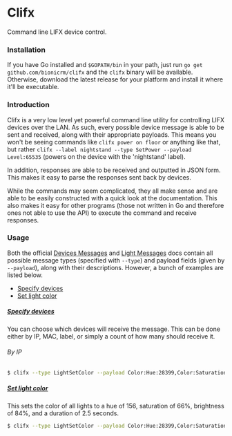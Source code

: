 # Clifx

Command line LIFX device control.

### Installation

If you have Go installed and `$GOPATH/bin` in your path, just run
`go get github.com/bionicrm/clifx` and the `clifx` binary will be available.
Otherwise, download the latest release for your platform and install it where
it'll be executable.

### Introduction

Clifx is a very low level yet powerful command line utility for controlling LIFX
devices over the LAN. As such, every possible device message is able to be sent
and received, along with their appropriate payloads. This means you won't be
seeing commands like `clifx power on floor` or anything like that, but rather
`clifx --label nightstand --type SetPower --payload Level:65535` (powers on the
device with the 'nightstand' label).

In addition, responses are able to be received and outputted in JSON form. This
makes it easy to parse the responses sent back by devices.

While the commands may seem complicated, they all make sense and are able to be
easily constructed with a quick look at the documentation. This also makes it
easy for other programs (those not written in Go and therefore ones not able to
use the API) to execute the command and receive responses.

### Usage

Both the official [Devices Messages](https://lan.developer.lifx.com/docs/device-messages)
and [Light Messages](https://lan.developer.lifx.com/docs/light-messages) docs
contain all possible message types (specified with `--type`) and payload fields
(given by `--payload`), along with their descriptions. However, a bunch of
examples are listed below.

- [Specify devices](#specify-devices)
- [Set light color](#set-light-color)

##### [Specify devices](#specify-devices)

You can choose which devices will receive the message. This can be done either
by IP, MAC, label, or simply a count of how many should receive it.

###### By IP

```bash
$ clifx --type LightSetColor --payload Color:Hue:28399,Color:Saturation:43253,Color:Brightness:55000,Color:Kelvin:2500,Duration:2500
```

##### [Set light color](#set-light-color)

This sets the color of all lights to a hue of 156, saturation of 66%, brightness
of 84%, and a duration of 2.5 seconds.

```bash
$ clifx --type LightSetColor --payload Color:Hue:28399,Color:Saturation:43253,Color:Brightness:55000,Color:Kelvin:2500,Duration:2500
```
